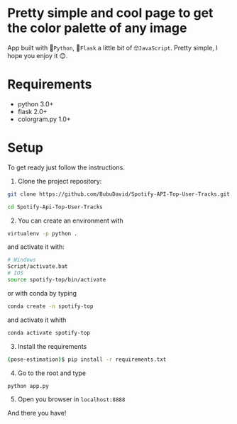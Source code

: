 # Pretty simple and cool page to get the color palette of any image
App built with 🐍`Python`, 🧪`Flask` a little bit of 🤓`JavaScript`. Pretty simple, I hope you enjoy it 😊.

# Requirements
- python 3.0+
- flask 2.0+
- colorgram<span>.</span>py 1.0+

# Setup
To get ready just follow the instructions.

1. Clone the project repository:
```bash
git clone https://github.com/BubuDavid/Spotify-API-Top-User-Tracks.git

cd Spotify-Api-Top-User-Tracks
```

2. You can create an environment with 
```bash
virtualenv -p python .
```
and activate it with:
```bash
# Windows
Script/activate.bat
# IOS
source spotify-top/bin/activate
```
or with conda by typing
```bash
conda create -n spotify-top
```

and activate it whith
```bash
conda activate spotify-top
```

3. Install the requirements
```bash
(pose-estimation)$ pip install -r requirements.txt
```

4. Go to the root and type
```bash
python app.py
```

5. Open you browser in `localhost:8888`

And there you have!